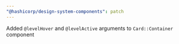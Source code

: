 ```yaml
---
"@hashicorp/design-system-components": patch
---
```


Added `@levelHover` and `@levelActive` arguments to `Card::Container` component
